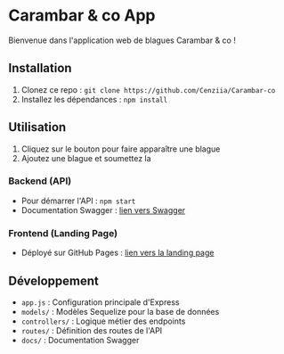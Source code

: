 # Carambar & co App

Bienvenue dans l'application web de blagues Carambar & co !

## Installation

1. Clonez ce repo : `git clone https://github.com/Cenziia/Carambar-co`
2. Installez les dépendances : `npm install`

## Utilisation

1. Cliquez sur le bouton pour faire apparaître une blague
2. Ajoutez une blague et soumettez la

### Backend (API)

- Pour démarrer l'API : `npm start`
- Documentation Swagger : [lien vers Swagger](http://localhost:3000/api-docs)

### Frontend (Landing Page)

- Déployé sur GitHub Pages : [lien vers la landing page](https://Cenziia.github.io/Carambar-co/)

## Développement

- `app.js` : Configuration principale d'Express
- `models/` : Modèles Sequelize pour la base de données
- `controllers/` : Logique métier des endpoints
- `routes/` : Définition des routes de l'API
- `docs/` : Documentation Swagger

